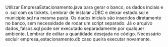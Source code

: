 Utilizar EmpresaEstacionamento.java para gerar o banco, os dados inciais e o .sql com os tickets. Lembrar de instalar JDBC e deixar estado.sql e municipio.sql na mesma pasta.
Os dados iniciais são inseridos diretamente no banco, sem necessidade de rodar um script separado.
Já o arquivo dados_falsos.sql pode ser executado separadamente por qualquer ambiente.
Lembrar de editar a quantidade desejada no código.
Necessário excluir empresa_estacionamento.db caso queira executar novamente.
